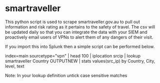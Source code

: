 # smartraveller
This python script is used to scrape smartraveller.gov.au to pull out information and risk rating as it pertains to the safety of travel.  The csv will be updated daily so that you can integrate the data with your SIEM and proactively email users of VPNs to alert them of any dangers of their visit.

If you import this into Splunk then a simple script can be performed below.

index=main sourcetype="vpn" | head 100 | iplocation srcip | lookup smartraveller Country OUTPUTNEW | stats values(src_ip) by Country, City, level, text

Note: In your lookup definition untick case sensitive matches
